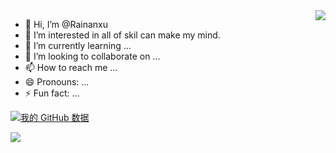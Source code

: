 
<img style="float:right" src="https://github-readme-stats.vercel.app/api?username=Rainanxu&count_private=true&show_icons=true">

- 👋 Hi, I’m @Rainanxu
- 👀 I’m interested in all of skil can make my mind.
- 🌱 I’m currently learning ...
- 💞️ I’m looking to collaborate on ...
- 📫 How to reach me ...
- 😄 Pronouns: ...
- ⚡ Fun fact: ...

[![我的 GitHub 数据](https://github-readme-stats.vercel.app/api?username=Rainanxu&count_private=true&show_icons=true)]()


<img src="https://github-readme-stats.vercel.app/api/top-langs/?username=Rainanxu&layout=compact"/>
<!---
Rainanxu/Rainanxu is a ✨ special ✨ repository because its `README.md` (this file) appears on your GitHub profile.
You can click the Preview link to take a look at your changes.
--->
